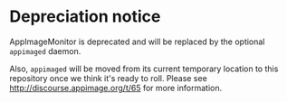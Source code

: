 # Depreciation notice

AppImageMonitor is deprecated and will be replaced by the optional `appimaged` daemon.

Also, `appimaged` will be moved from its current temporary location to this repository once we think it's ready to roll. Please see http://discourse.appimage.org/t/65 for more information.
